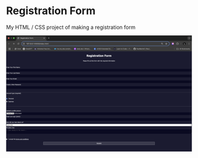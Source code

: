 # Registration Form
My HTML / CSS project of making a registration form  

<img src="RegistrationForm.png"></img>
